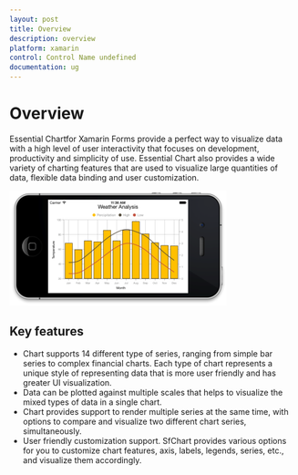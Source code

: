 ```yaml
---
layout: post
title: Overview
description: overview
platform: xamarin
control: Control Name undefined
documentation: ug
---
```


# Overview

Essential Chartfor Xamarin Forms provide a perfect way to visualize data with a high level of user interactivity that focuses on development, productivity and simplicity of use. Essential Chart also provides a wide variety of charting features that are used to visualize large quantities of data, flexible data binding and user customization.

![](Overview_images/Overview_img1.png)



## Key features

* Chart supports 14 different type of series, ranging from simple bar series to complex financial charts. Each type of chart represents a unique style of representing data that is more user friendly and has greater UI visualization.
* Data can be plotted against multiple scales that helps to visualize the mixed types of data in a single chart.
* Chart provides support to render multiple series at the same time, with options to compare and visualize two different chart series, simultaneously.
* User friendly customization support. SfChart provides various options for you to customize chart features, axis, labels, legends, series, etc., and visualize them accordingly. 

